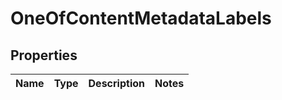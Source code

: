 # OneOfContentMetadataLabels

## Properties
Name | Type | Description | Notes
------------ | ------------- | ------------- | -------------
